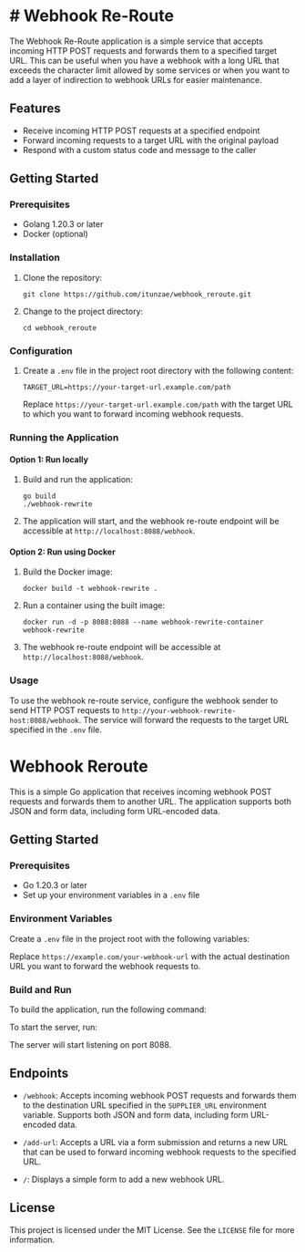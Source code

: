# # Webhook Re-Route

The Webhook Re-Route application is a simple service that accepts incoming HTTP POST requests and forwards them to a specified target URL. This can be useful when you have a webhook with a long URL that exceeds the character limit allowed by some services or when you want to add a layer of indirection to webhook URLs for easier maintenance.

## Features

- Receive incoming HTTP POST requests at a specified endpoint
- Forward incoming requests to a target URL with the original payload
- Respond with a custom status code and message to the caller

## Getting Started

### Prerequisites

- Golang 1.20.3 or later
- Docker (optional)

### Installation

1. Clone the repository:
   ```
   git clone https://github.com/itunzae/webhook_reroute.git
   ```
2. Change to the project directory:
   ```
   cd webhook_reroute
   ```

### Configuration

1. Create a `.env` file in the project root directory with the following content:
   ```
   TARGET_URL=https://your-target-url.example.com/path
   ```
   Replace `https://your-target-url.example.com/path` with the target URL to which you want to forward incoming webhook requests.

### Running the Application

#### Option 1: Run locally

1. Build and run the application:
   ```
   go build
   ./webhook-rewrite
   ```
2. The application will start, and the webhook re-route endpoint will be accessible at `http://localhost:8088/webhook`.

#### Option 2: Run using Docker

1. Build the Docker image:
   ```
   docker build -t webhook-rewrite .
   ```
2. Run a container using the built image:
   ```
   docker run -d -p 8088:8088 --name webhook-rewrite-container webhook-rewrite
   ```
3. The webhook re-route endpoint will be accessible at `http://localhost:8088/webhook`.

### Usage

To use the webhook re-route service, configure the webhook sender to send HTTP POST requests to `http://your-webhook-rewrite-host:8088/webhook`. The service will forward the requests to the target URL specified in the `.env` file.

# Webhook Reroute

This is a simple Go application that receives incoming webhook POST requests and forwards them to another URL. The application supports both JSON and form data, including form URL-encoded data.

## Getting Started

### Prerequisites

- Go 1.20.3 or later
- Set up your environment variables in a `.env` file

### Environment Variables

Create a `.env` file in the project root with the following variables:


Replace `https://example.com/your-webhook-url` with the actual destination URL you want to forward the webhook requests to.

### Build and Run

To build the application, run the following command:


To start the server, run:


The server will start listening on port 8088.

## Endpoints

- `/webhook`: Accepts incoming webhook POST requests and forwards them to the destination URL specified in the `SUPPLIER_URL` environment variable. Supports both JSON and form data, including form URL-encoded data.

- `/add-url`: Accepts a URL via a form submission and returns a new URL that can be used to forward incoming webhook requests to the specified URL.

- `/`: Displays a simple form to add a new webhook URL.


## License

This project is licensed under the MIT License. See the `LICENSE` file for more information.

